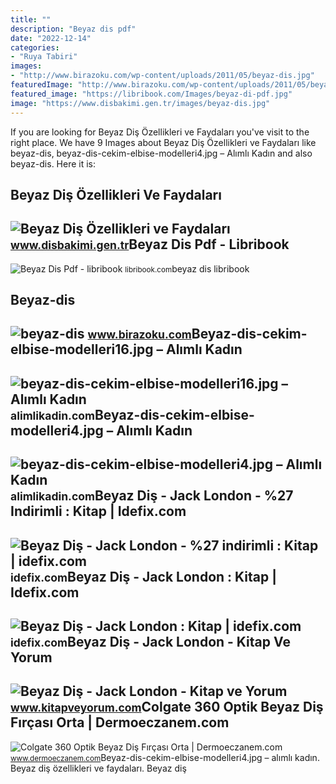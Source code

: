 ```yaml
---
title: ""
description: "Beyaz dis pdf"
date: "2022-12-14"
categories:
- "Ruya Tabiri"
images:
- "http://www.birazoku.com/wp-content/uploads/2011/05/beyaz-dis.jpg"
featuredImage: "http://www.birazoku.com/wp-content/uploads/2011/05/beyaz-dis.jpg"
featured_image: "https://libribook.com/Images/beyaz-di-pdf.jpg"
image: "https://www.disbakimi.gen.tr/images/beyaz-dis.jpg"
---
```


If you are looking for Beyaz Diş Özellikleri ve Faydaları you've visit to the right place. We have 9 Images about Beyaz Diş Özellikleri ve Faydaları like beyaz-dis, beyaz-dis-cekim-elbise-modelleri4.jpg – Alımlı Kadın and also beyaz-dis. Here it is:

Beyaz Diş Özellikleri Ve Faydaları
----------------------------------

 ![Beyaz Diş Özellikleri ve Faydaları](https://www.disbakimi.gen.tr/images/beyaz-dis.jpg) <small>www.disbakimi.gen.tr</small>Beyaz Dis Pdf - Libribook
-------------------------

 ![Beyaz Dis Pdf - libribook](https://libribook.com/Images/beyaz-di-pdf.jpg) <small>libribook.com</small>beyaz dis libribook

Beyaz-dis
---------

 ![beyaz-dis](http://www.birazoku.com/wp-content/uploads/2011/05/beyaz-dis.jpg) <small>www.birazoku.com</small>Beyaz-dis-cekim-elbise-modelleri16.jpg – Alımlı Kadın
-----------------------------------------------------

 ![beyaz-dis-cekim-elbise-modelleri16.jpg – Alımlı Kadın](https://alimlikadin.com/wp-content/uploads/2019/10/beyaz-dis-cekim-elbise-modelleri16.jpg) <small>alimlikadin.com</small>Beyaz-dis-cekim-elbise-modelleri4.jpg – Alımlı Kadın
----------------------------------------------------

 ![beyaz-dis-cekim-elbise-modelleri4.jpg – Alımlı Kadın](https://i0.wp.com/alimlikadin.com/wp-content/uploads/2019/10/beyaz-dis-cekim-elbise-modelleri4-1.jpg?fit=1242%2C1666&ssl=1) <small>alimlikadin.com</small>Beyaz Diş - Jack London - %27 Indirimli : Kitap | Idefix.com
------------------------------------------------------------

 ![Beyaz Diş - Jack London - %27 indirimli : Kitap | idefix.com](http://static.idefix.com/cache/0/270/204565) <small>idefix.com</small>Beyaz Diş - Jack London : Kitap | Idefix.com
--------------------------------------------

 ![Beyaz Diş - Jack London : Kitap | idefix.com](http://static.idefix.com/cache/0/270/286077) <small>idefix.com</small>Beyaz Diş - Jack London - Kitap Ve Yorum
----------------------------------------

 ![Beyaz Diş - Jack London - Kitap ve Yorum](http://www.kitapveyorum.com/wp-content/uploads/2016/04/beyaz-dis-jack-london.jpg) <small>www.kitapveyorum.com</small>Colgate 360 Optik Beyaz Diş Fırçası Orta | Dermoeczanem.com
-----------------------------------------------------------

 ![Colgate 360 Optik Beyaz Diş Fırçası Orta | Dermoeczanem.com](https://www.dermoeczanem.com/colgate-360-optik-beyaz-dis-fircasi-orta-colgate-144584-18-K.jpg) <small>www.dermoeczanem.com</small>Beyaz-dis-cekim-elbise-modelleri4.jpg – alımlı kadın. Beyaz diş özellikleri ve faydaları. Beyaz diş
